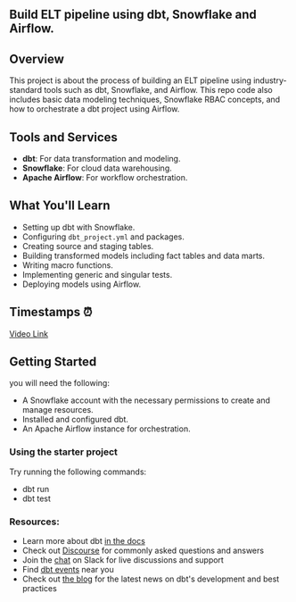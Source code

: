 ## Build ELT pipeline using dbt, Snowflake and Airflow.

## Overview
This project is about the process of building an ELT pipeline using industry-standard tools such as dbt, Snowflake, and Airflow. This repo code also includes basic data modeling techniques, Snowflake RBAC concepts, and how to orchestrate a dbt project using Airflow.

## Tools and Services
- **dbt**: For data transformation and modeling.
- **Snowflake**: For cloud data warehousing.
- **Apache Airflow**: For workflow orchestration.

## What You'll Learn
- Setting up dbt with Snowflake.
- Configuring `dbt_project.yml` and packages.
- Creating source and staging tables.
- Building transformed models including fact tables and data marts.
- Writing macro functions.
- Implementing generic and singular tests.
- Deploying models using Airflow.

## Timestamps ⏰
[Video Link](https://www.youtube.com/watch?v=OLXkGB7krGo)

## Getting Started
you will need the following:
- A Snowflake account with the necessary permissions to create and manage resources.
- Installed and configured dbt.
- An Apache Airflow instance for orchestration.

### Using the starter project
Try running the following commands:
- dbt run
- dbt test


### Resources:
- Learn more about dbt [in the docs](https://docs.getdbt.com/docs/introduction)
- Check out [Discourse](https://discourse.getdbt.com/) for commonly asked questions and answers
- Join the [chat](https://community.getdbt.com/) on Slack for live discussions and support
- Find [dbt events](https://events.getdbt.com) near you
- Check out [the blog](https://blog.getdbt.com/) for the latest news on dbt's development and best practices
